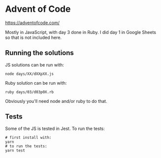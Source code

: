 # Advent of Code

<https://adventofcode.com/>

Mostly in JavaScript, with day 3 done in Ruby. I did day 1 in Google Sheets so
that is not included here.

## Running the solutions

JS solutions can be run with:

```
node days/XX/dXXpXX.js
```

Ruby solution can be run with:

```
ruby days/03/d03p0X.rb
```

Obviously you'll need node and/or ruby to do that.

## Tests

Some of the JS is tested in Jest. To run the tests:

```
# first install with:
yarn
# to run the tests:
yarn test
```
